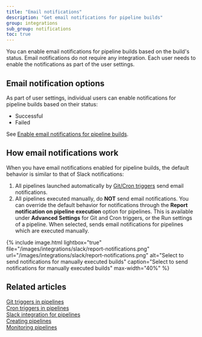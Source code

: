 ```yaml
---
title: "Email notifications"
description: "Get email notifications for pipeline builds"
group: integrations
sub_group: notifications
toc: true
---
```


You can enable email notifications for pipeline builds based on the build's status. Email notifications do not require any integration. Each user needs to enable the notifications as part of the user settings.  

## Email notification options

As part of user settings, individual users can enable notifications for pipeline builds based on their status:  
* Successful
* Failed

See [Enable email notifications for pipeline builds]({{site.baseurl}}/docs/administration/user-self-management/user-settings/#enable-email-notifications-for-pipeline-builds).

<!---Here's an example of an email notification for a failed build:
    
    {% include image.html 
    lightbox="true" 
    file="/images/integrations/email/failed-build-notification.png" 
    url="/images/integrations/email/failed-build-notification.png" 
    caption="Example of email notification for failed build"
    alt="Example of email notification for failed build" 
    max-width="60%" 
%}
-->

## How email notifications work

When you have email notifications enabled for pipeline builds, the default behavior is similar to that of Slack notifications:  

1. All pipelines launched automatically by [Git/Cron triggers]({{site.baseurl}}/docs/pipelines/triggers/) send email notifications.
1. All pipelines executed manually, do **NOT** send email notifications.
  You can override the default behavior for notifications through the **Report notification on pipeline execution** option for pipelines. This is available under **Advanced Settings** for Git and Cron triggers, or the Run settings of a pipeline.
  When selected, sends email notifications for pipelines which are executed manually.

{% include image.html 
lightbox="true" 
file="/images/integrations/slack/report-notifications.png" 
url="/images/integrations/slack/report-notifications.png" 
alt="Select to send notifications for manually executed builds" 
caption="Select to send notifications for manually executed builds" 
max-width="40%" 
%}



## Related articles
[Git triggers in pipelines]({{site.baseurl}}/docs/pipelines/triggers/git-triggers/)  
[Cron triggers in pipelines]({{site.baseurl}}/docs/pipelines/triggers/cron-triggers/)  
[Slack integration for pipelines]({{site.baseurl}}/_docs/integrations/notifications/slack-integration/)  
[Creating pipelines]({{site.baseurl}}/docs/pipelines/pipelines/)  
[Monitoring pipelines]({{site.baseurl}}/docs/pipelines/monitoring-pipelines/)  
